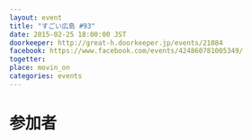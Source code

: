 ```yaml
---
layout: event
title: "すごい広島 #93"
date: 2015-02-25 18:00:00 JST
doorkeeper: http://great-h.doorkeeper.jp/events/21084
facebook: https://www.facebook.com/events/424860781005349/
togetter:
place: movin_on
categories: events
---
```


# 参加者
